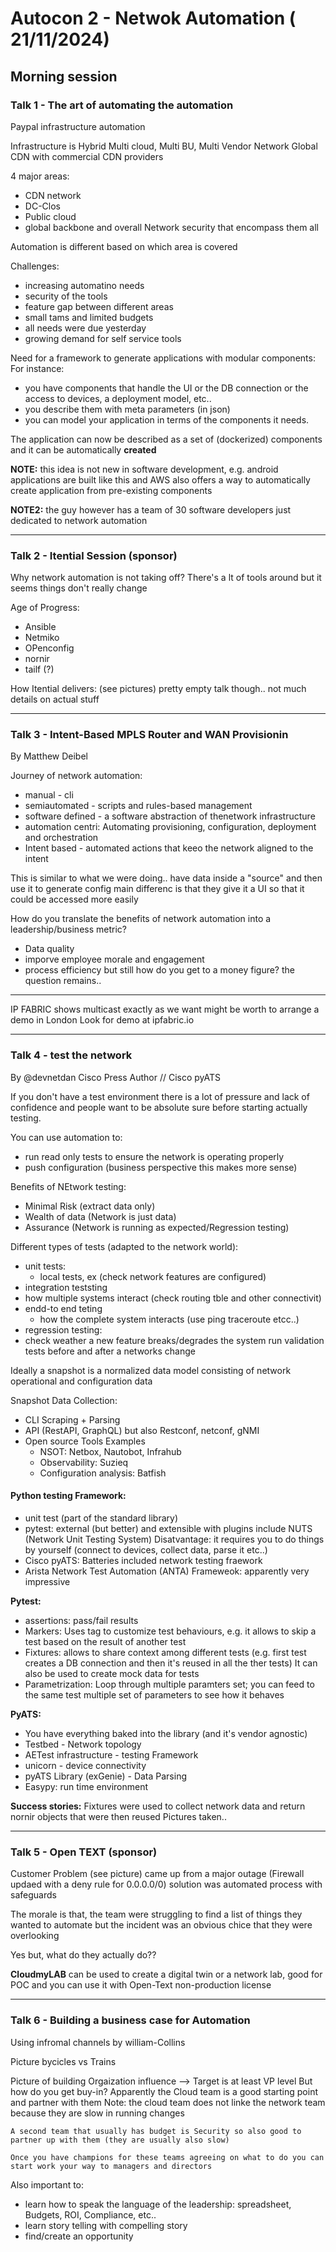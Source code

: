 # Autocon 2 - Netwok Automation ( 21/11/2024)

## Morning session

### Talk 1 - The art of automating the automation
Paypal infrastructure automation

Infrastructure is Hybrid Multi cloud, Multi BU, Multi Vendor Network
Global CDN with commercial CDN providers

4 major areas:
- CDN network
- DC-Clos
- Public cloud
- global backbone
and overall Network security that encompass them all

Automation is different based on which area is covered

Challenges:
- increasing automatino needs
- security of the tools
- feature gap between different areas
- small tams and limited budgets
- all needs were due yesterday
- growing demand for self service tools

Need for a framework to generate applications with modular components:
For instance:
- you have components that handle the UI or the DB connection or the access to devices, a deployment model, etc..
- you describe them with meta parameters (in json) 
- you can model your application in terms of the components it needs.

The application can now be described as a set of (dockerized) components and it can be automatically **created**

**NOTE:** this idea is not new in software development, e.g. android applications are built like this and AWS also
offers a way to automatically create application from pre-existing components

**NOTE2:** the guy however has a team of 30 software developers just dedicated to network automation

--------------------------------------------------
### Talk 2 - Itential Session (sponsor)

Why network automation is not taking off?
There's a lt of tools around but it seems things don't really change

Age of Progress:
- Ansible
- Netmiko
- OPenconfig
- nornir
- tailf (?)

How Itential delivers: (see pictures)
pretty empty talk though.. not much details on actual stuff

--------------------------------------------------
### Talk 3 - Intent-Based MPLS Router and WAN Provisionin
By Matthew Deibel

Journey of network automation:
- manual - cli
- semiautomated - scripts and rules-based management
- software defined - a software abstraction of thenetwork infrastructure
- automation centri: Automating provisioning, configuration, deployment and orchestration
- Intent based - automated actions that keeo the network aligned to the intent

This is similar to what we were doing.. have data inside a "source" and then use it to generate config
main differenc is that they give it a UI so that it could be accessed more easily

How do you translate the benefits of network automation into a leadership/business metric?
- Data quality
- imporve employee morale and engagement
- process efficiency
but still how do you get to a money figure? the question remains..

------------------------------------------------------
IP FABRIC shows multicast exactly as we want might be 
worth to arrange a demo in London
Look for demo at ipfabric.io


------------------------------------------------------
### Talk 4 - test the network
By @devnetdan Cisco Press Author // Cisco pyATS

If you don't have a test environment there is a lot of pressure and lack of confidence and 
people want to be absolute sure before starting  actually testing.

You can use automation to:
- run read only tests to ensure the network is operating properly
- push configuration (business perspective this makes more sense)

Benefits of NEtwork testing:
- Minimal Risk (extract data only)
- Wealth of data (Network is just data)
- Assurance (Network is running as expected/Regression testing)

Different types of tests (adapted to the network world):
- unit tests: 
  - local tests, ex (check network features are configured)
- integration teststing
 - how multiple systems interact (check routing tble and other connectivit)   
- endd-to end teting
  - how the complete system interacts
    (use ping traceroute etcc..)
- regression testing:
 - check weather a new feature breaks/degrades the system
   run validation tests before and after a networks change    


Ideally a snapshot is a normalized data model consisting of network operational and configuration data

Snapshot Data Collection:
- CLI Scraping + Parsing
- API (RestAPI, GraphQL) but also Restconf, netconf, gNMI
- Open source Tools Examples
  - NSOT: Netbox, Nautobot, Infrahub
  - Observability: Suzieq
  - Configuration analysis: Batfish

#### Python testing Framework:
- unit test (part of the standard library)
- pytest: external (but better) and extensible with plugins
          include NUTS (Network Unit Testing System)
          Disatvantage: it requires you to do things by yourself (connect to devices, collect data, parse it etc..)
- Cisco pyATS:
   Batteries included network testing fraework
- Arista Network Test Automation (ANTA) Frameweok: apparently very impressive

**Pytest:**
- assertions: pass/fail results
- Markers: Uses tag to customize test behaviours, e.g. it allows to skip a test based on the result of another test
- Fixtures: allows to share context among different tests (e.g. first test creates a DB connection and then it's reused in all the ther tests)
            It can also be used to create mock data for tests
- Parametrization: Loop through multiple paramters set; you can feed to the same test multiple set of parameters to see how it behaves

**PyATS:**
- You have everything baked into the library (and it's vendor agnostic)
- Testbed - Network topology
- AETest infrastructure - testing Framework
- unicorn - device connectivity
- pyATS Library (exGenie) - Data Parsing
- Easypy: run time environment

**Success stories:**
Fixtures were used to collect network data and return nornir objects that were then reused
Pictures taken..

--------------------------------------------------
### Talk 5 - Open TEXT (sponsor)

Customer Problem (see picture) came up from a major outage (Firewall updaed with a deny rule for 0.0.0.0/0)
solution was automated process with safeguards

The morale is that, the team were struggling to find a list of things they wanted to automate but the incident
was an obvious chice that they were overlooking

Yes but, what do they actually do??

**CloudmyLAB** can be used to create a digital twin or a network lab, good for POC and you can use it with Open-Text non-production license



--------------------------------------------------
### Talk 6 - Building a business case for Automation
Using infromal channels by william-Collins

Picture bycicles vs Trains

Picture of building Orgaization influence
--> Target is at least VP level
    But how do you get buy-in? Apparently the Cloud team is a good starting point and partner with them
    Note: the cloud team does not linke the network team because they are slow in running changes

    A second team that usually has budget is Security so also good to partner up with them (they are usually also slow)

    Once you have champions for these teams agreeing on what to do you can start work your way to managers and directors


Also important to:
-  learn how to speak the language of the leadership: spreadsheet, Budgets, ROI, Compliance, etc..
-  learn story telling with compelling story
-  find/create an opportunity

